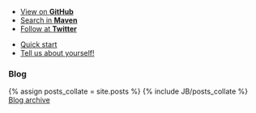 <ul class="gray-boxes">
  <li><a href="https://github.com/codeborne/selenide" target="_blank">View on <strong>GitHub</strong></a></li>
  <li><a href="http://search.maven.org/#search%7Cgav%7C1%7Cg%3A%22com.codeborne%22%20AND%20a%3A%22selenide%22" target="_blank">Search in <strong>Maven</strong></a></li>
  <li><a href="http://twitter.com/jselenide" target="_blank">Follow at <strong>Twitter</strong></a></li>
</ul>

<ul class="main-menu-pages">
  <li><a href="{{ BASE_PATH }}/quick-start.html">Quick start</a></li>
  <li><a href="{{ BASE_PATH }}/contacts.html">Tell us about yourself!</a></li>
</ul>

<h3>Blog</h3>
<div class="archive">
  {% assign posts_collate = site.posts %}
  {% include JB/posts_collate %}
  <a href="{{ BASE_PATH }}/archive.html" class="right small">Blog archive</a>
</div>
